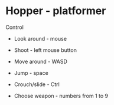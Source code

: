 # Hopper - platformer

  Control

  - Look around - mouse
  
  - Shoot - left mouse button
  
  - Move around - WASD
  
  - Jump - space
  
  - Crouch/slide - Ctrl
  
  - Choose weapon - numbers from 1 to 9

